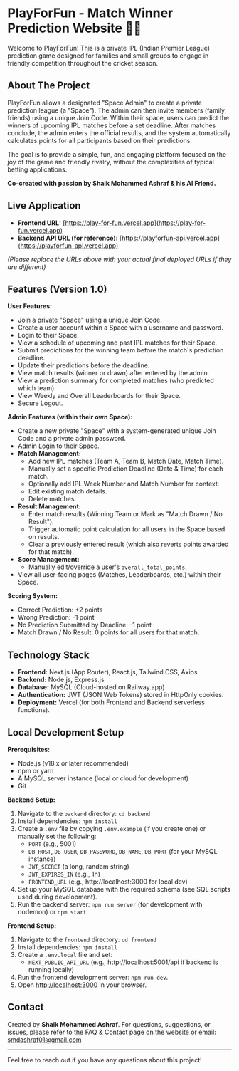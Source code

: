 # PlayForFun - Match Winner Prediction Website 🏏✨

Welcome to PlayForFun! This is a private IPL (Indian Premier League) prediction game designed for families and small groups to engage in friendly competition throughout the cricket season.

## About The Project

PlayForFun allows a designated "Space Admin" to create a private prediction league (a "Space"). The admin can then invite members (family, friends) using a unique Join Code. Within their space, users can predict the winners of upcoming IPL matches before a set deadline. After matches conclude, the admin enters the official results, and the system automatically calculates points for all participants based on their predictions.

The goal is to provide a simple, fun, and engaging platform focused on the joy of the game and friendly rivalry, without the complexities of typical betting applications.

**Co-created with passion by Shaik Mohammed Ashraf & his AI Friend.**

## Live Application

*   **Frontend URL:** [https://play-for-fun.vercel.app](https://play-for-fun.vercel.app)
*   **Backend API URL (for reference):** [https://playforfun-api.vercel.app](https://playforfun-api.vercel.app)

*(Please replace the URLs above with your actual final deployed URLs if they are different)*

## Features (Version 1.0)

**User Features:**
*   Join a private "Space" using a unique Join Code.
*   Create a user account within a Space with a username and password.
*   Login to their Space.
*   View a schedule of upcoming and past IPL matches for their Space.
*   Submit predictions for the winning team before the match's prediction deadline.
*   Update their predictions before the deadline.
*   View match results (winner or drawn) after entered by the admin.
*   View a prediction summary for completed matches (who predicted which team).
*   View Weekly and Overall Leaderboards for their Space.
*   Secure Logout.

**Admin Features (within their own Space):**
*   Create a new private "Space" with a system-generated unique Join Code and a private admin password.
*   Admin Login to their Space.
*   **Match Management:**
    *   Add new IPL matches (Team A, Team B, Match Date, Match Time).
    *   Manually set a specific Prediction Deadline (Date & Time) for each match.
    *   Optionally add IPL Week Number and Match Number for context.
    *   Edit existing match details.
    *   Delete matches.
*   **Result Management:**
    *   Enter match results (Winning Team or Mark as "Match Drawn / No Result").
    *   Trigger automatic point calculation for all users in the Space based on results.
    *   Clear a previously entered result (which also reverts points awarded for that match).
*   **Score Management:**
    *   Manually edit/override a user's `overall_total_points`.
*   View all user-facing pages (Matches, Leaderboards, etc.) within their Space.

**Scoring System:**
*   Correct Prediction: +2 points
*   Wrong Prediction: -1 point
*   No Prediction Submitted by Deadline: -1 point
*   Match Drawn / No Result: 0 points for all users for that match.

## Technology Stack

*   **Frontend:** Next.js (App Router), React.js, Tailwind CSS, Axios
*   **Backend:** Node.js, Express.js
*   **Database:** MySQL (Cloud-hosted on Railway.app)
*   **Authentication:** JWT (JSON Web Tokens) stored in HttpOnly cookies.
*   **Deployment:** Vercel (for both Frontend and Backend serverless functions).

## Local Development Setup

**Prerequisites:**
*   Node.js (v18.x or later recommended)
*   npm or yarn
*   A MySQL server instance (local or cloud for development)
*   Git

**Backend Setup:**
1.  Navigate to the `backend` directory: `cd backend`
2.  Install dependencies: `npm install`
3.  Create a `.env` file by copying `.env.example` (if you create one) or manually set the following:
    *   `PORT` (e.g., 5001)
    *   `DB_HOST`, `DB_USER`, `DB_PASSWORD`, `DB_NAME`, `DB_PORT` (for your MySQL instance)
    *   `JWT_SECRET` (a long, random string)
    *   `JWT_EXPIRES_IN` (e.g., 1h)
    *   `FRONTEND_URL` (e.g., http://localhost:3000 for local dev)
4.  Set up your MySQL database with the required schema (see SQL scripts used during development).
5.  Run the backend server: `npm run server` (for development with nodemon) or `npm start`.

**Frontend Setup:**
1.  Navigate to the `frontend` directory: `cd frontend`
2.  Install dependencies: `npm install`
3.  Create a `.env.local` file and set:
    *   `NEXT_PUBLIC_API_URL` (e.g., http://localhost:5001/api if backend is running locally)
4.  Run the frontend development server: `npm run dev`.
5.  Open [http://localhost:3000](http://localhost:3000) in your browser.

## Contact

Created by **Shaik Mohammed Ashraf**.
For questions, suggestions, or issues, please refer to the FAQ & Contact page on the website or email: [smdashraf01@gmail.com](mailto:smdashraf01@gmail.com)

---

Feel free to reach out if you have any questions about this project!
